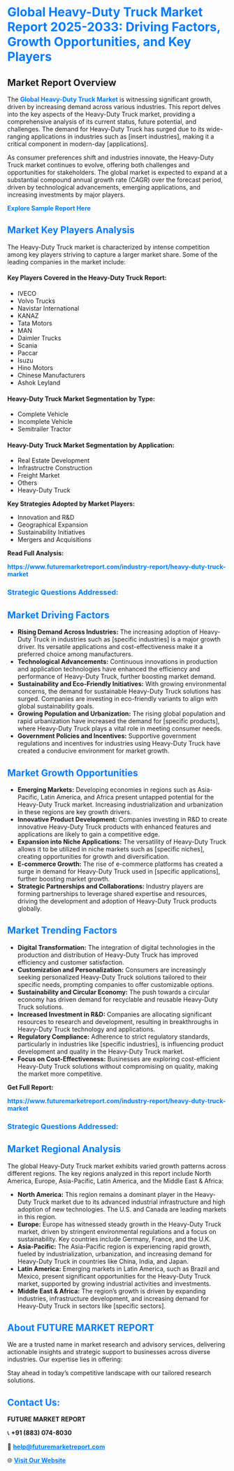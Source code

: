 <h1 style="color: #007BFF;">Global Heavy-Duty Truck Market Report 2025-2033: Driving Factors, Growth Opportunities, and Key Players</h1>

<section id="overview">
<h2>Market Report Overview</h2>
<p>The <a href="https://www.futuremarketreport.com/industry-report/heavy-duty-truck-market" style="color: #007BFF; text-decoration: none;"><strong>Global Heavy-Duty Truck Market</strong></a> is witnessing significant growth, driven by increasing demand across various industries. This report delves into the key aspects of the Heavy-Duty Truck market, providing a comprehensive analysis of its current status, future potential, and challenges. The demand for Heavy-Duty Truck has surged due to its wide-ranging applications in industries such as [insert industries], making it a critical component in modern-day [applications].</p>
<p>As consumer preferences shift and industries innovate, the Heavy-Duty Truck market continues to evolve, offering both challenges and opportunities for stakeholders. The global market is expected to expand at a substantial compound annual growth rate (CAGR) over the forecast period, driven by technological advancements, emerging applications, and increasing investments by major players.</p>
</section>

<section id="overview">
<p><a href="https://www.futuremarketreport.com/request-sample/reportId=126122" style="color: #007BFF; text-decoration: none;"><strong>Explore Sample Report Here</strong></a></p>
</section>

<section id="key-players">
<h2 style="color: #007BFF;">Market Key Players Analysis</h2>
<p>The Heavy-Duty Truck market is characterized by intense competition among key players striving to capture a larger market share. Some of the leading companies in the market include:</p>
<h4>Key Players Covered in the Heavy-Duty Truck Report:</h4>
<ul><li>IVECO</li><li>Volvo Trucks</li><li>Navistar International</li><li>KANAZ</li><li>Tata Motors</li><li>MAN</li><li>Daimler Trucks</li><li>Scania</li><li>Paccar</li><li>Isuzu</li><li>Hino Motors</li><li>Chinese Manufacturers</li><li>Ashok Leyland</li></ul>
<h4>Heavy-Duty Truck Market Segmentation by Type:</h4>
<ul><li>Complete Vehicle</li><li>Incomplete Vehicle</li><li>Semitrailer Tractor</li></ul>

<h4>Heavy-Duty Truck Market Segmentation by Application:</h4>
<ul><li>Real Estate Development</li><li>Infrastructre Construction</li><li>Freight Market</li><li>Others</li><li>Heavy-Duty Truck</li></ul>
<p><strong>Key Strategies Adopted by Market Players:</strong></p>
<ul>
<li>Innovation and R&D</li>
<li>Geographical Expansion</li>
<li>Sustainability Initiatives</li>
<li>Mergers and Acquisitions</li>
</ul>
</section>

<section>
<p><strong>Read Full Analysis: </strong></p><a href="https://www.futuremarketreport.com/industry-report/heavy-duty-truck-market" style="color: #007BFF; text-decoration: none;"><strong>https://www.futuremarketreport.com/industry-report/heavy-duty-truck-market</strong></a>
<h3 style="color: #007BFF;">Strategic Questions Addressed:</h3>
</section>

<section id="driving-factors">
<h2 style="color: #007BFF;">Market Driving Factors</h2>
<ul>
<li><strong>Rising Demand Across Industries:</strong> The increasing adoption of Heavy-Duty Truck in industries such as [specific industries] is a major growth driver. Its versatile applications and cost-effectiveness make it a preferred choice among manufacturers.</li>
<li><strong>Technological Advancements:</strong> Continuous innovations in production and application technologies have enhanced the efficiency and performance of Heavy-Duty Truck, further boosting market demand.</li>
<li><strong>Sustainability and Eco-Friendly Initiatives:</strong> With growing environmental concerns, the demand for sustainable Heavy-Duty Truck solutions has surged. Companies are investing in eco-friendly variants to align with global sustainability goals.</li>
<li><strong>Growing Population and Urbanization:</strong> The rising global population and rapid urbanization have increased the demand for [specific products], where Heavy-Duty Truck plays a vital role in meeting consumer needs.</li>
<li><strong>Government Policies and Incentives:</strong> Supportive government regulations and incentives for industries using Heavy-Duty Truck have created a conducive environment for market growth.</li>
</ul>
</section>

<section id="growth-opportunities">
<h2 style="color: #007BFF;">Market Growth Opportunities</h2>
<ul>
<li><strong>Emerging Markets:</strong> Developing economies in regions such as Asia-Pacific, Latin America, and Africa present untapped potential for the Heavy-Duty Truck market. Increasing industrialization and urbanization in these regions are key growth drivers.</li>
<li><strong>Innovative Product Development:</strong> Companies investing in R&D to create innovative Heavy-Duty Truck products with enhanced features and applications are likely to gain a competitive edge.</li>
<li><strong>Expansion into Niche Applications:</strong> The versatility of Heavy-Duty Truck allows it to be utilized in niche markets such as [specific niches], creating opportunities for growth and diversification.</li>
<li><strong>E-commerce Growth:</strong> The rise of e-commerce platforms has created a surge in demand for Heavy-Duty Truck used in [specific applications], further boosting market growth.</li>
<li><strong>Strategic Partnerships and Collaborations:</strong> Industry players are forming partnerships to leverage shared expertise and resources, driving the development and adoption of Heavy-Duty Truck products globally.</li>
</ul>
</section>

<section id="trending-factors">
<h2 style="color: #007BFF;">Market Trending Factors</h2>
<ul>
<li><strong>Digital Transformation:</strong> The integration of digital technologies in the production and distribution of Heavy-Duty Truck has improved efficiency and customer satisfaction.</li>
<li><strong>Customization and Personalization:</strong> Consumers are increasingly seeking personalized Heavy-Duty Truck solutions tailored to their specific needs, prompting companies to offer customizable options.</li>
<li><strong>Sustainability and Circular Economy:</strong> The push towards a circular economy has driven demand for recyclable and reusable Heavy-Duty Truck solutions.</li>
<li><strong>Increased Investment in R&D:</strong> Companies are allocating significant resources to research and development, resulting in breakthroughs in Heavy-Duty Truck technology and applications.</li>
<li><strong>Regulatory Compliance:</strong> Adherence to strict regulatory standards, particularly in industries like [specific industries], is influencing product development and quality in the Heavy-Duty Truck market.</li>
<li><strong>Focus on Cost-Effectiveness:</strong> Businesses are exploring cost-efficient Heavy-Duty Truck solutions without compromising on quality, making the market more competitive.</li>
</ul>
</section>

<section>
<p><strong>Get Full Report: </strong></p><a href="https://www.futuremarketreport.com/industry-report/heavy-duty-truck-market" style="color: #007BFF; text-decoration: none;"><strong>https://www.futuremarketreport.com/industry-report/heavy-duty-truck-market</strong></a>
<h3 style="color: #007BFF;">Strategic Questions Addressed:</h3>
</section>


<section id="regional-analysis">
<h2 style="color: #007BFF;">Market Regional Analysis</h2>
<p>The global Heavy-Duty Truck market exhibits varied growth patterns across different regions. The key regions analyzed in this report include North America, Europe, Asia-Pacific, Latin America, and the Middle East & Africa:</p>
<ul>
<li><strong>North America:</strong> This region remains a dominant player in the Heavy-Duty Truck market due to its advanced industrial infrastructure and high adoption of new technologies. The U.S. and Canada are leading markets in this region.</li>
<li><strong>Europe:</strong> Europe has witnessed steady growth in the Heavy-Duty Truck market, driven by stringent environmental regulations and a focus on sustainability. Key countries include Germany, France, and the U.K.</li>
<li><strong>Asia-Pacific:</strong> The Asia-Pacific region is experiencing rapid growth, fueled by industrialization, urbanization, and increasing demand for Heavy-Duty Truck in countries like China, India, and Japan.</li>
<li><strong>Latin America:</strong> Emerging markets in Latin America, such as Brazil and Mexico, present significant opportunities for the Heavy-Duty Truck market, supported by growing industrial activities and investments.</li>
<li><strong>Middle East & Africa:</strong> The region’s growth is driven by expanding industries, infrastructure development, and increasing demand for Heavy-Duty Truck in sectors like [specific sectors].</li>
</ul>
</section>

<footer>
<h2 style="color: #007BFF;">About FUTURE MARKET REPORT</h2>
<p>We are a trusted name in market research and advisory services, delivering actionable insights and strategic support to businesses across diverse industries. Our expertise lies in offering:</p>

<p>Stay ahead in today’s competitive landscape with our tailored research solutions.</p>

<h2 style="color: #007BFF;">Contact Us:</h2>
<p><strong>FUTURE MARKET REPORT</strong></p>
<p>📞 <strong>+91 (883) 074-8030</strong></p>
<p>📧 <strong><a href="mailto:help@futuremarketreport.com" style="color: #007BFF;">help@futuremarketreport.com</a></strong></p>
<p>🌐 <strong><a href="https://www.futuremarketreport.com/" style="color: #007BFF;">Visit Our Website</a></strong></p>
</footer>